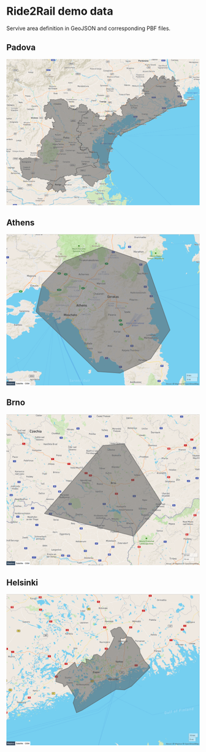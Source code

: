 # Ride2Rail demo data

Servive area definition in GeoJSON and corresponding PBF files.


## Padova
![GeoJSON of Padova](./padova.png)

## Athens

![GeoJSON of Athens](./athens.png)

## Brno

![GeoJSON of Brno](./brno.png)


## Helsinki

![GeoJSON of Helsinki](./helsinki.png)
